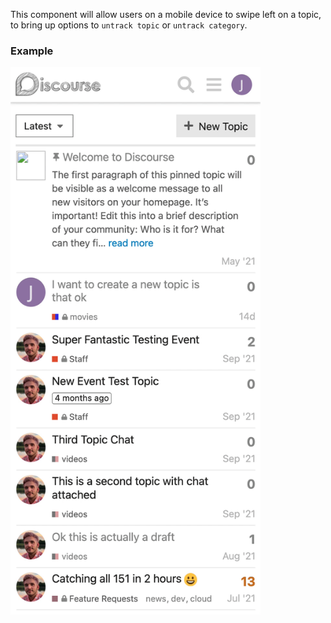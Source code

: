 This component will allow users on a mobile device to swipe left on a topic, to bring up options to `untrack topic` or `untrack category`.

### Example
<img src="./_repo-assets/example.gif" width=400 />